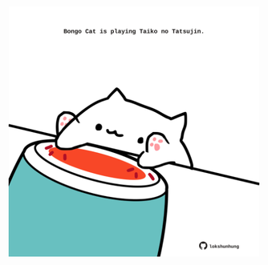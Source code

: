 <!-- built at 24/02/2025, 11:00:42 UTC -->
<p align="center">
  <img width="500" height="500" src="./ReadmeImage.svg">
</p>
